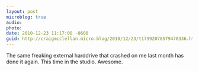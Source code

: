 ```yaml
---
layout: post
microblog: true
audio: 
photo: 
date: 2010-12-23 11:17:00 -0600
guid: http://craigmcclellan.micro.blog/2010/12/23/t17992078579470336.html
---
```

The same freaking external harddrive that crashed on me last month has done it again.  This time in the studio.  Awesome.
